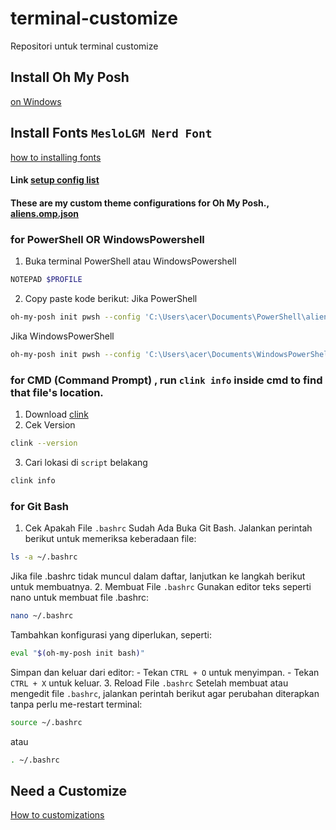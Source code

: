 # terminal-customize
Repositori untuk terminal customize

## Install Oh My Posh
[on Windows](https://ohmyposh.dev/docs/installation/windows)

## Install Fonts `MesloLGM Nerd Font`
[how to installing fonts](https://ohmyposh.dev/docs/installation/fonts)

#### Link [setup config list](./how%20to%20setup%20config.txt)
#### These are my custom theme configurations for Oh My Posh., [aliens.omp.json](./aliens.omp.json)

### for PowerShell OR WindowsPowershell
1. Buka terminal PowerShell atau WindowsPowershell
```sh 
NOTEPAD $PROFILE
```
2. Copy paste kode berikut:
Jika PowerShell
```sh
oh-my-posh init pwsh --config 'C:\Users\acer\Documents\PowerShell\aliens.omp.json' | Invoke-Expression
```
Jika WindowsPowerShell
```sh
oh-my-posh init pwsh --config 'C:\Users\acer\Documents\WindowsPowerShell\aliens.omp.json' | Invoke-Expression
```

### for CMD (Command Prompt) , run `clink info` inside cmd to find that file's location.
1. Download [clink](https://chrisant996.github.io/clink/)
2. Cek Version
```sh
clink --version
```
3. Cari lokasi di `script` belakang
```sh
clink info
```

### for Git Bash
1. Cek Apakah File `.bashrc` Sudah Ada
Buka Git Bash.
Jalankan perintah berikut untuk memeriksa keberadaan file:
```sh
ls -a ~/.bashrc
```
Jika file .bashrc tidak muncul dalam daftar, lanjutkan ke langkah berikut untuk membuatnya.
2. Membuat File `.bashrc`
Gunakan editor teks seperti nano untuk membuat file .bashrc:
```sh
nano ~/.bashrc
```
Tambahkan konfigurasi yang diperlukan, seperti:
```sh
eval "$(oh-my-posh init bash)"
```
Simpan dan keluar dari editor:
    - Tekan `CTRL + O` untuk menyimpan.
    - Tekan `CTRL + X` untuk keluar.
3. Reload File `.bashrc`
Setelah membuat atau mengedit file `.bashrc`, jalankan perintah berikut agar perubahan diterapkan tanpa perlu me-restart terminal:
```sh
source ~/.bashrc
```
atau
```sh
. ~/.bashrc
```

## Need a Customize
[How to customizations](https://ohmyposh.dev/docs/installation/customize)